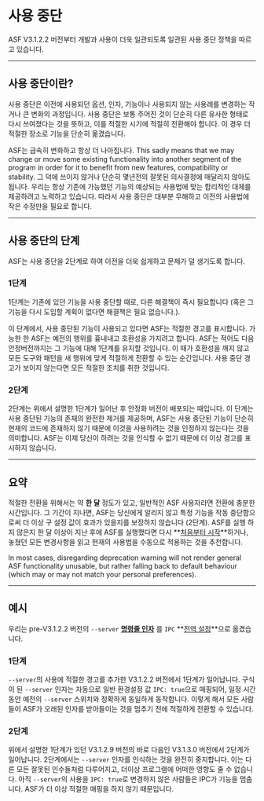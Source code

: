 # 사용 중단

ASF V3.1.2.2 버전부터 개발과 사용이 더욱 일관되도록 일관된 사용 중단 정책을 따르고 있습니다.

* * *

## 사용 중단이란?

사용 중단은 이전에 사용되던 옵션, 인자, 기능이나 사용되지 않는 사용례를 변경하는 작거나 큰 변화의 과정입니다. 사용 중단은 보통 주어진 것이 단순히 다른 유사한 형태로 다시 쓰여졌다는 것을 뜻하고, 이를 적절한 시기에 적절히 전환해야 합니다. 이 경우 더 적절한 장소로 기능을 단순히 옮겼습니다.

ASF는 급속히 변화하고 항상 더 나아집니다. This sadly means that we may change or move some existing functionality into another segment of the program in order for it to benefit from new features, compatibility or stability. 그 덕에 쓰이지 않거나 단순히 몇년전의 잘못된 의사결정에 매달리지 않아도 됩니다. 우리는 항상 기존에 가능했던 기능의 예상되는 사용법에 맞는 합리적인 대체를 제공하려고 노력하고 있습니다. 따라서 사용 중단은 대부분 무해하고 이전의 사용법에 작은 수정만을 필요로 합니다.

* * *

## 사용 중단의 단계

ASF는 사용 중단을 2단계로 하여 이전을 더욱 쉽게하고 문제가 덜 생기도록 합니다.

### 1단계

1단계는 기존에 있던 기능을 사용 중단할 때로, 다른 해결책이 즉시 필요합니다 (혹은 그 기능을 다시 도입할 계획이 없다면 해결책은 필요 없습니다.).

이 단계에서, 사용 중단된 기능이 사용되고 있다면 ASF는 적절한 경고를 표시합니다. 가능한 한 ASF는 예전의 행위를 흉내내고 호환성을 가지려고 합니다. ASF는 적어도 다음 안정버전까지는 그 기능에 대해 1단계를 유지할 것입니다. 이 때가 호환성을 깨지 않고 모든 도구와 패턴을 새 행위에 맞게 적절하게 전환할 수 있는 순간입니다. 사용 중단 경고가 보이지 않는다면 모든 적절한 조치를 취한 것입니다.

### 2단계

2단계는 위에서 설명한 1단계가 일어난 후 안정화 버전이 배포되는 때입니다. 이 단계는 사용 중단된 기능의 존재의 완전한 제거를 제공하며, ASF는 사용 중단된 기능이 단순히 현재의 코드에 존재하지 않기 때문에 이것을 사용하려는 것을 인정하지 않는다는 것을 의미합니다. ASF는 이제 당신이 하려는 것을 인식할 수 없기 때문에 더 이상 경고를 표시하지 않습니다.

* * *

## 요약

적절한 전환을 위해서는 약 **한 달** 정도가 있고, 일반적인 ASF 사용자라면 전환에 충분한 시간입니다. 그 기간이 지나면, ASF는 당신에게 알리지 않고 특정 기능을 작동 중단함으로써 더 이상 구 설정 값이 효과가 있을지를 보장하지 않습니다 (2단계). ASF를 실행 하지 않은지 한 달 이상이 지난 후에 ASF를 실행했다면 다시 **[처음부터 시작](https://github.com/JustArchiNET/ArchiSteamFarm/wiki/Setting-up)**하거나, 놓쳤던 모든 변경사항을 읽고 현재의 사용법을 수동으로 적용하는 것을 추천합니다.

In most cases, disregarding deprecation warning will not render general ASF functionality unusable, but rather falling back to default behaviour (which may or may not match your personal preferences).

* * *

## 예시

우리는 pre-V3.1.2.2 버전의 `--server` **[명령줄 인자](https://github.com/JustArchiNET/ArchiSteamFarm/wiki/Command-line-arguments)** 를 `IPC` **[전역 설정](https://github.com/JustArchiNET/ArchiSteamFarm/wiki/Configuration#global-config)**으로 옮겼습니다.

### 1단계

`--server`의 사용에 적절한 경고를 추가한 V3.1.2.2 버전에서 1단계가 일어납니다. 구식이 된 `--server` 인자는 자동으로 일반 환경설정 값 `IPC: true`으로 매핑되어, 일정 시간동안 예전의 `--server` 스위치와 정확하게 동일하게 동작합니다. 이렇게 해서 모든 사람들이 ASF가 오래된 인자를 받아들이는 것을 멈추기 전에 적절하게 전환할 수 있습니다.

### 2단계

위에서 설명한 1단계가 있던 V3.1.2.9 버전의 바로 다음인 V3.1.3.0 버전에서 2단계가 일어납니다. 2단계에서는 `--server` 인자를 인식하는 것을 완전히 중지합니다. 이는 다른 모든 잘못된 인수들처럼 다루어지고, 더이상 프로그램에 어떠한 영향도 줄 수 없습니다. 아직 `--server`의 사용을 `IPC: true`로 변경하지 않은 사람들은 IPC가 기능을 멈춥니다. ASF가 더 이상 적절한 매핑을 하지 않기 때문입니다.